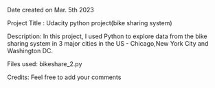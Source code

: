 
Date created on Mar. 5th 2023

Project Title :
Udacity python project(bike sharing system)

Description:
In this project, I used Python to explore data from the bike sharing system in 3 major cities in the US - Chicago,New York City and Washington DC.

Files used: bikeshare_2.py

Credits:
Feel free to add your comments
